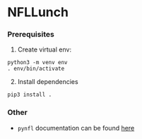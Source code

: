 # NFLLunch
### Prerequisites
1. Create virtual env:
```
python3 -m venv env
. env/bin/activate
```
2. Install dependencies
```
pip3 install .
```

### Other
* `pynfl` documentation can be found [here](https://github.com/kSkip/pyNFL)
